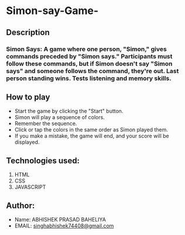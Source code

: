 # Simon-say-Game-
## Description
 ### Simon Says: A game where one person, "Simon," gives commands preceded by "Simon says." Participants must follow these commands, but if Simon doesn't say "Simon says" and someone follows the command, they're out. Last person standing wins. Tests listening and memory skills.
## How to play
- Start the game by clicking the "Start" button.
- Simon will play a sequence of colors.
- Remember the sequence.
- Click or tap the colors in the same order as Simon played them.
- If you make a mistake, the game will end, and your score will be displayed.
## Technologies used:
1. HTML
1. CSS
1. JAVASCRIPT
## Author:
* Name: ABHISHEK PRASAD BAHELIYA
* EMAIL: singhabhishek74408@gmail.com

